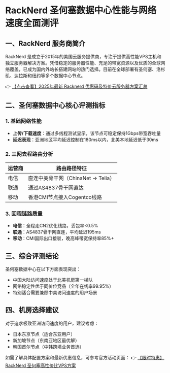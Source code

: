 # RackNerd 圣何塞数据中心性能与网络速度全面测评

## 一、RackNerd 服务商简介
RackNerd 是成立于2015年的美国云服务提供商，专注于提供高性能VPS主机和独立服务器解决方案。凭借稳定的服务器性能、充足的带宽资源以及优质的全球网络覆盖，已成为国内外站长搭建网站的热门选择。目前在全球部署有圣何塞、洛杉矶、达拉斯和纽约等多个数据中心节点。

👉 [【点击查看】2025年最新 Racknerd 优惠码及特价云服务器方案汇总](https://bit.ly/Rack_Nerd)

## 二、圣何塞数据中心核心评测指标

### 1. 基础网络性能
- **上传/下载速度**：通过多线程测试显示，该节点可稳定保持1Gbps带宽吞吐量
- **延迟表现**：亚洲地区平均延迟控制在180ms以内，北美本地延迟低于30ms

### 2. 三网去程路由分析
| 运营商 | 路由路径特征 |
|--------|--------------|
| 电信   | 直连中美骨干网（ChinaNet → Telia） |
| 联通   | 通过AS4837骨干网直达 |
| 移动   | 香港CMI节点接入Cogentco线路 |

### 3. 回程链路质量
- **电信**：全程走CN2优化线路，丢包率<0.5%
- **联通**：AS4837骨干网直连，平均延迟195ms
- **移动**：CMI国际出口接驳，晚高峰带宽保持率85%+

## 三、综合评测结论
圣何塞数据中心在以下方面表现突出：
- 中国大陆访问速度处于北美机房第一梯队
- 网络稳定性优于同价位竞品（全年在线率99.95%）
- 特别适合需要兼顾中美访问速度的用户场景

## 四、机房选择建议
对于追求极致亚洲访问速度的用户，建议考虑：
- 日本东京节点（适合东亚用户）
- 新加坡节点（东南亚地区最优解）
- 韩国首尔节点（中韩跨境业务首选）

如需了解具体配置方案和最新优惠信息，可参考官方活动页面：
👉 [【限时特惠】RackNerd 圣何塞高性价比VPS方案](https://bit.ly/Rack_Nerd)